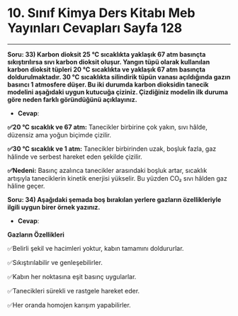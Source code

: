 # 10. Sınıf Kimya Ders Kitabı Meb Yayınları Cevapları Sayfa 128

---

**Soru: 33) Karbon dioksit 25 °C sıcaklıkta yaklaşık 67 atm basınçta sıkıştırılırsa sıvı karbon dioksit oluşur. Yangın tüpü olarak kullanılan karbon dioksit tüpleri 20 °C sıcaklıkta ve yaklaşık 67 atm basınçta doldurulmaktadır. 30 °C sıcaklıkta silindirik tüpün vanası açıldığında gazın basıncı 1 atmosfere düşer. Bu iki durumda karbon dioksidin tanecik modelini aşağıdaki uygun kutucuğa çiziniz. Çizdiğiniz modelin ilk duruma göre neden farklı göründüğünü açıklayınız.**

-   **Cevap**:

**✅20 °C sıcaklık ve 67 atm:** Tanecikler birbirine çok yakın, sıvı hâlde, düzensiz ama yoğun biçimde çizilir.

**✅30 °C sıcaklık ve 1 atm:** Tanecikler birbirinden uzak, boşluk fazla, gaz hâlinde ve serbest hareket eden şekilde çizilir.

**✅Nedeni:** Basınç azalınca tanecikler arasındaki boşluk artar, sıcaklık artışıyla taneciklerin kinetik enerjisi yükselir. Bu yüzden CO₂ sıvı hâlden gaz hâline geçer.

**Soru: 34) Aşağıdaki şemada boş bırakılan yerlere gazların özellikleriyle ilgili uygun birer örnek yazınız.**

-   **Cevap**:

**Gazların Özellikleri**

✅Belirli şekil ve hacimleri yoktur, kabın tamamını doldururlar.

✅Sıkıştırılabilir ve genleşebilirler.

✅Kabın her noktasına eşit basınç uygularlar.

✅Tanecikleri sürekli ve rastgele hareket eder.

✅Her oranda homojen karışım yapabilirler.